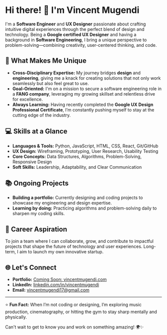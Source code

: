 # Hi there! 👋 I'm Vincent Mugendi

I'm a **Software Engineer** and **UX Designer** passionate about crafting intuitive digital experiences through the perfect blend of design and technology. Being a **Google certified UX Designer** and having a background in **Software Engineering**, I bring a unique perspective to problem-solving—combining creativity, user-centered thinking, and code.

## 🌟 What Makes Me Unique
- **Cross-Disciplinary Expertise:** My journey bridges **design** and **engineering**, giving me a knack for creating solutions that not only work seamlessly but also feel great to use.
- **Goal-Oriented:** I'm on a mission to secure a software engineering role in a **FANG company**, leveraging my growing skillset and relentless drive for excellence.
- **Always Learning:** Having recently completed the **Google UX Design Professional Certificate**, I’m constantly pushing myself to stay at the cutting edge of the industry.

## 💻 Skills at a Glance
- **Languages & Tools:** Python, JavaScript, HTML, CSS, React, Git/GitHub  
- **UX Design:** Wireframing, Prototyping, User Research, Usability Testing  
- **Core Concepts:** Data Structures, Algorithms, Problem-Solving, Responsive Design  
- **Soft Skills:** Leadership, Adaptability, and Clear Communication  

## 📚 Ongoing Projects
- **Building a portfolio:** Currently designing and coding projects to showcase my engineering and design expertise.  
- **Learning by doing:** Practicing algorithms and problem-solving daily to sharpen my coding skills.

## 🚀 Career Aspiration
To join a team where I can collaborate, grow, and contribute to impactful projects that shape the future of technology and user experiences. Long-term, I aim to launch my own innovative startup.

## 🌐 Let's Connect
- **Portfolio:** [Coming Soon: vincentmugendi.com](#)  
- **LinkedIn:** [linkedin.com/in/vincentmugendi](#)  
- **Email:**  vincentmugendi17@gmail.com

---

⭐️ **Fun Fact:** When I’m not coding or designing, I’m exploring music production, cinematography, or hitting the gym to stay sharp mentally and physically.

Can't wait to get to know you and work on something amazing! 🌍✨
